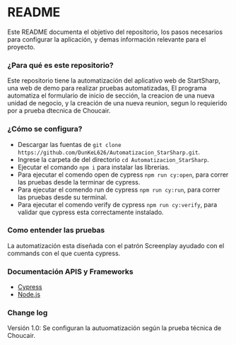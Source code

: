 # README

Este README documenta el objetivo del repositorio, los pasos necesarios para configurar la aplicación, y demas información relevante para el proyecto.

### ¿Para qué es este repositorio?

Este repositorio tiene la automatización del aplicativo web de StartSharp, una web de demo para realizar pruebas automatizadas, El programa automatiza el formulario de inicio de sección, la creacion de una nueva unidad de negocio, y la creación de una nueva reunion, segun lo requierido por a prueba dtecnica de Choucair.

### ¿Cómo se configura?

- Descargar las fuentas de `git clone https://github.com/DunKeL626/Automatizacion_StarSharp.git`.
- Ingrese la carpeta de del directorio `cd Automatizacion_StarSharp`.
- Ejecutar el comando `npm i` para instalar las librerias.
- Para ejecutar el comendo open de cypress `npm run cy:open`, para correr las pruebas desde la terminar de cypress.
- Para ejecutar el comendo run de cypress `npm run cy:run`, para correr las pruebas desde su terminal.
- Para ejecutar el comendo verify de cypress `npm run cy:verify`, para validar que cypress esta correctamente instalado.

### Como entender las pruebas

La automatización esta diseñada con el patrón Screenplay ayudado con el commands con el que cuenta cypress.

### Documentación APIS y Frameworks

* [Cypress](https://docs.cypress.io/guides/overview/why-cypress)
* [Node.js](https://nodejs.org/es/docs/)


### Change log

Versión 1.0: Se configuran la autuomatización según la prueba técnica de Choucair.
